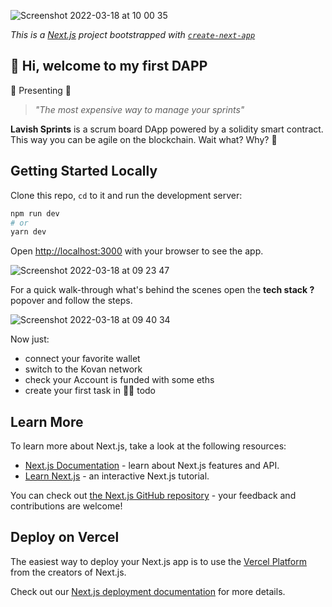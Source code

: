 

![Screenshot 2022-03-18 at 10 00 35](https://user-images.githubusercontent.com/60197762/158972455-70823cc7-0cbc-420b-9c20-d9939a5f0529.png)

_This is a [Next.js](https://nextjs.org/) project bootstrapped with [`create-next-app`](https://github.com/vercel/next.js/tree/canary/packages/create-next-app)_


## 👋 Hi, welcome to my first DAPP

🥁 Presenting 🥁 

> _"The most expensive way to manage your sprints"_

**Lavish Sprints** is a scrum board DApp powered by a solidity smart contract. 
This way you can be agile on the blockchain.
Wait what? Why? 
🤷




## Getting Started Locally

Clone this repo, `cd` to it and run the development server:

```bash
npm run dev
# or
yarn dev
```

Open [http://localhost:3000](http://localhost:3000) with your browser to see the app.

![Screenshot 2022-03-18 at 09 23 47](https://user-images.githubusercontent.com/60197762/158965482-15ed0c01-6571-43ab-a691-9aace5393bfd.png)

For a quick walk-through what's behind the scenes open the **tech stack ?** popover and follow the steps.

![Screenshot 2022-03-18 at 09 40 34](https://user-images.githubusercontent.com/60197762/158972264-6ad3204e-8496-4680-9a34-db808a92d6df.png)

Now just:
- connect your favorite wallet
- switch to the Kovan network
- check your Account is funded with some eths
- create your first task in 🧘‍♀️ todo

## Learn More

To learn more about Next.js, take a look at the following resources:

- [Next.js Documentation](https://nextjs.org/docs) - learn about Next.js features and API.
- [Learn Next.js](https://nextjs.org/learn) - an interactive Next.js tutorial.

You can check out [the Next.js GitHub repository](https://github.com/vercel/next.js/) - your feedback and contributions are welcome!

## Deploy on Vercel

The easiest way to deploy your Next.js app is to use the [Vercel Platform](https://vercel.com/new?utm_medium=default-template&filter=next.js&utm_source=create-next-app&utm_campaign=create-next-app-readme) from the creators of Next.js.

Check out our [Next.js deployment documentation](https://nextjs.org/docs/deployment) for more details.
